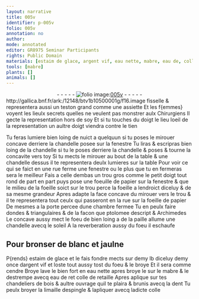 ```yaml
---
layout: narrative
title: 005v
identifier: p-005v
folio: 005v
annotation: no
author:
mode: annotated
editor: GR8975 Seminar Participants
rights: Public Domain
materials: [estaim de glace, argent vif, eau nette, mabre, eau de, colle de retaille, dent, limaille despingle, colle]
tools: [mabre]
plants: []
animals: []
---
```


<div class="folio" align="center">- - - - - <a href="http://gallica.bnf.fr/ark:/12148/btv1b10500001g/f16.image" target="_blank"><img src="https://cu-mkp.github.io/2017-workshop-edition/assets/photo-icon.png" alt="folio image: " style="display:inline-block; margin-bottom:-3px;"/>005v</a> - - - - - </div> http://gallica.bnf.fr/ark:/12148/btv1b10500001g/f16.image    
fisselle & representera aussi un <span class="bp">teston</span> grand comme une assiette Et les f{emmes} voyent les lieulx secrets quelles ne veulent pas monstrer aulx <span class="pro">Chirurgiens</span> Il gecte la representation hors de soy Et si tu touches du <span class="bp">doigt</span> le lieu loeil de la representation un aultre <span class="bp">doigt</span> viendra contre le tien 
 
Tu feras lumiere bien loing de nuict a quelquun si tu poses le mirouer concave derriere la chandelle posee sur la fenestre Tu liras & escripras bien loing de la chandelle si tu le poses derriere la chandelle & poses & tourne la concavite vers toy Si tu mects le mirouer au bout de la table & une chandelle dessus il te representera deulx lumieres sur la table Pour voir ce qui se faict en une rue ferme une fenestre ou le plus que tu en fermeras sera le meilleur Fais a celle dembas un trou gros comme le <span class="ms"><span class="bp">petit doigt</span></span> tout rond de part en part puys pose une foeuille de papier sur la fenestre & que le milieu de la foeille soict sur le trou perce la foeille a lendroict diceluy & de sa mesme grandeur Apres adapte la face concave du mirouer vers le trou & il te representera tout ceulx qui passeront en la rue sur la foeille de papier De mesmes a la porte percee dune chambre fermee Tu en peulx faire dondes & triangulaires & de la facon que ptolomee descript & Archimedes Le concave aussy mect le foeu de bien loing a de la paille allume une chandelle avecq le soleil A la reverberation aussy du foeu il eschaufe 
    

## Pour bronser de blanc et jaulne 

 
P{rends} <span class="m">estaim de glace</span> et le fais fondre mects sur demy lb diceluy demy once d<span class="m">argent vif</span> et loste tout aussy tost du foeu & le broye Et il sera comme cendre Broye lave le bien fort en <span class="m">eau nette</span> apres broye le sur le <span class="m"><span class="tl">mabre</span></span> & le destrempe avecq <span class="m">eau de</span> ret <span class="m">colle de retaille</span> Apres aplique sur tes chandeliers de bois & aultre ouvrage quil te plaira & brunis avecq la <span class="m">dent</span> Tu peulx broyer la <span class="m">limaille despingle</span> & lapliquer avecq ladicte <span class="m">colle</span>
 